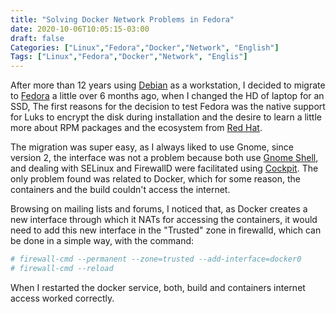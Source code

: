 ```yaml
---
title: "Solving Docker Network Problems in Fedora"
date: 2020-10-06T10:05:15-03:00
draft: false
Categories: ["Linux","Fedora","Docker","Network", "English"]
Tags: ["Linux","Fedora","Docker","Network", "Englis"]
---
```

After more than 12 years using [Debian](http://debian.org) as a workstation, I decided to migrate to [Fedora](https://fedoraproject.org/) a little over 6 months ago, when I changed the HD of laptop for an SSD, The first reasons for the decision to test Fedora was the native support for Luks to encrypt the disk during installation and the desire to learn a little more about RPM packages and the ecosystem from [Red Hat](https://redhat.com/).

The migration was super easy, as I always liked to use Gnome, since version 2, the interface was not a problem because both use [Gnome Shell](https://gnome.org), and dealing with SELinux and FirewallD were facilitated using [Cockpit](https://cockpit-project.org/). The only problem found was related to Docker, which for some reason, the containers and the build couldn't access the internet.

Browsing on mailing lists and forums, I noticed that, as Docker creates a new interface through which it NATs for accessing the containers, it would need to add this new interface in the "Trusted" zone in firewalld, which can be done in a simple way, with the command:

```bash
# firewall-cmd --permanent --zone=trusted --add-interface=docker0
# firewall-cmd --reload
```
When I restarted the docker service, both, build and containers internet access worked correctly.